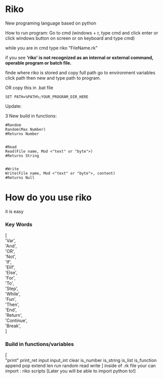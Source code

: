 # Riko
New programing language based on python

How to run program:
Go to cmd (windows + r, type cmd and click enter or
click windows button on screen or on keyboard and type cmd)


while you are in cmd type riko "FileName.rk"


if you see **'riko' is not recognized as an internal or external command,
operable program or batch file.**

finde where riko is stored and copy full path
go to environment variables
click path then new and type path to program.


OR
copy this in .bat file


    SET PATH=%PATH%;YOUR_PROGRAM_DIR_HERE

Update:

  3 New build in functions:
  
  
    #Random
    Random(Max Number)
    #Returns Number
    
    
    #Read
    Read(File name, Mod <"text" or "byte">)
    #Returns String
    
    
    #Write
    Write(File name, Mod <"text" or "byte">, content)
    #Returns Null

# How do you use riko
it is easy
<h3>Key Words</h3>
[<br>
  'Var',<br>
  'And',<br>
  'OR',<br>
  'Not',<br>
  'If',<br>
  'Elif',<br>
  'Else',<br>
  'For',<br>
  'To',<br>
  'Step',<br>
  'While',<br>
  'Fun',<br>
  'Then',<br>
  'End',<br>
  'Return',<br>
  'Continue',<br>
  'Break',<br>
]

<h3>Build in functions/variables</h3>
[<br>
"print"
print_ret
input
input_int
clear
is_number
is_string
is_list
is_function
append
pop
extend
len
run
random
read
write
]
inside of .rk file your can import : riko scripts [Later you will be able to import python to!]
